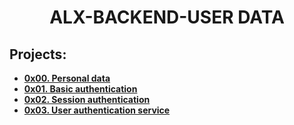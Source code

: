 <h1 align="center"><b>ALX-BACKEND-USER DATA</b></h1>

## Projects:

- **[0x00. Personal data](https://github.com/codenvibes/alx-backend-user-data/tree/master/0x00-personal_data)**
- **[0x01. Basic authentication](https://github.com/codenvibes/alx-backend-user-data/tree/master/0x01-Basic_authentication)**
- **[0x02. Session authentication](https://github.com/codenvibes/alx-backend-user-data/tree/master/0x02-Session_authentication)**
- **[0x03. User authentication service](https://github.com/codenvibes/alx-backend-user-data/tree/master/0x03-user_authentication_service)**
